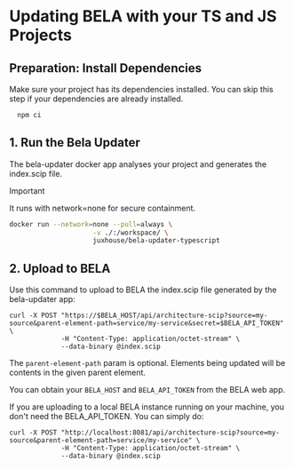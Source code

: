 # Updating BELA with your TS and JS Projects

## Preparation: Install Dependencies
  Make sure your project has its dependencies installed. You can skip this step if your dependencies are already installed.
```sh
  npm ci
```

## 1. Run the Bela Updater
  The bela-updater docker app analyses your project and generates the index.scip file.

> [!IMPORTANT]
> It runs with network=none for secure containment.

```sh
docker run --network=none --pull=always \
                     -v ./:/workspace/ \
                     juxhouse/bela-updater-typescript
```

## 2. Upload to BELA
  Use this command to upload to BELA the index.scip file generated by the bela-updater app:
```
curl -X POST "https://$BELA_HOST/api/architecture-scip?source=my-source&parent-element-path=service/my-service&secret=$BELA_API_TOKEN" \
             -H "Content-Type: application/octet-stream" \
             --data-binary @index.scip
```

The `parent-element-path` param is optional. Elements being updated will be contents in the given parent element. 

You can obtain your `BELA_HOST` and `BELA_API_TOKEN` from the BELA web app.

If you are uploading to a local BELA instance running on your machine, you don't need the BELA_API_TOKEN. You can simply do:

```
curl -X POST "http://localhost:8081/api/architecture-scip?source=my-source&parent-element-path=service/my-service" \
             -H "Content-Type: application/octet-stream" \
             --data-binary @index.scip
```
